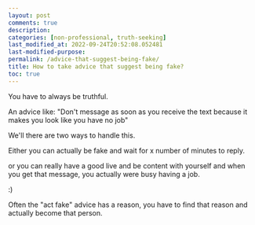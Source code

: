 ```yaml
---
layout: post
comments: true
description: 
categories: [non-professional, truth-seeking]
last_modified_at: 2022-09-24T20:52:08.052481
last-modified-purpose:
permalink: /advice-that-suggest-being-fake/
title: How to take advice that suggest being fake?
toc: true
---
```


You have to always be truthful.

An advice like: "Don't message as soon as you receive the text because it makes you look like you have no job"

We'll there are two ways to handle this.

Either you can actually be fake and wait for x number of minutes to reply.

or you can really have a good live and be content with yourself and when you get that message, you actually were busy having a job.

:)

Often the "act fake" advice has a reason, you have to find that reason and actually become that person.